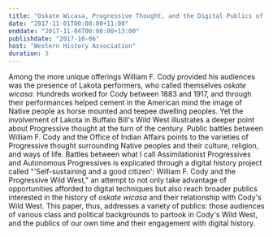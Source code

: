 ```yaml
---
title: "Oskate Wicasa, Progressive Thought, and the Digital Publics of Buffalo Bill's Wild West"
date: "2017-11-01T00:00:00+11:00"
enddate: "2017-11-04T00:00:00+13:00"
publishdate: "2017-10-06"
host: "Western History Association"
duration: 3
---
```


Among the more unique offerings William F. Cody provided his audiences was the presence of Lakota performers, who called themselves *oskate wicasa*. Hundreds worked for Cody between 1883 and 1917, and through their performances helped cement in the American mind the image of Native people as horse mounted and teepee dwelling peoples. Yet the involvement of Lakota in Buffalo Bill's Wild West illustrates a deeper point about Progressive thought at the turn of the century. Public battles between William F. Cody and the Office of Indian Affairs points to the varieties of Progressive thought surrounding Native peoples and their culture, religion, and ways of life. Battles between what I call Assimilationist Progressives and Autonomous Progressives is explicated through a digital history project called "'Self-sustaining and a good citizen': William F. Cody and the Progressive Wild West," an attempt to not only take advantage of opportunities afforded to digital techniques but also reach broader publics interested in the history of *oskate wicasa* and their relationship with Cody's Wild West. This paper, thus, addresses a variety of publics: those audiences of various class and political backgrounds to partook in Cody's Wild West, and the publics of our own time and their engagement with digital history. 
